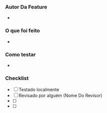 ### Autor Da Feature
- 


### O que foi feito
- 

### Como testar
- 

### Checklist
- [ ] Testado localmente
- [ ] Revisado por alguém (Nome Do Revisor)
- [ ]
- [ ]
